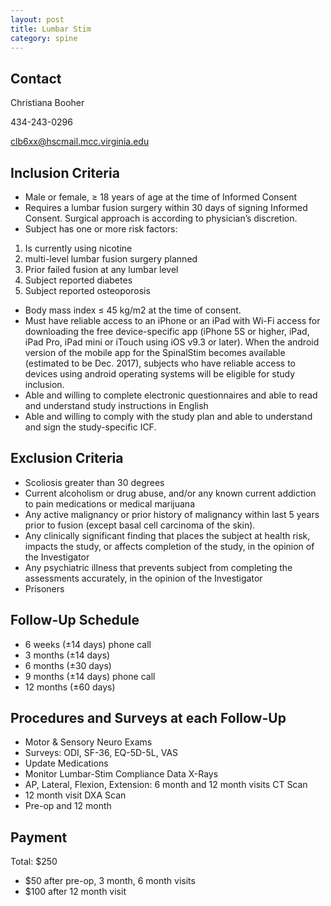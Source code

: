 ```yaml
---
layout: post
title: Lumbar Stim
category: spine
---
```


## Contact

Christiana Booher

434-243-0296

clb6xx@hscmail.mcc.virginia.edu

## Inclusion Criteria

- Male or female, ≥ 18 years of age at the time of Informed Consent
- Requires a lumbar fusion surgery within 30 days of signing Informed Consent. Surgical approach is according to physician’s discretion.
- Subject has one or more risk factors:
1. Is currently using nicotine
2. multi-level lumbar fusion surgery planned
3. Prior failed fusion at any lumbar level
4. Subject reported diabetes
5. Subject reported osteoporosis
- Body mass index ≤ 45 kg/m2 at the time of consent.
- Must have reliable access to an iPhone or an iPad with Wi-Fi access for downloading the free device-specific app (iPhone 5S or higher, iPad, iPad Pro, iPad	mini or iTouch using iOS v9.3 or later). When the android version of the mobile app for the SpinalStim becomes available (estimated to be Dec. 2017), subjects who have reliable access to devices using android operating systems will be eligible for study inclusion.
- Able and willing to complete electronic questionnaires and able to read and understand study instructions in English
- Able and willing to comply with the study plan and able to understand and sign the study-specific ICF.

## Exclusion Criteria

- Scoliosis greater than 30 degrees
- Current alcoholism or drug abuse, and/or any known current addiction to pain medications or medical marijuana
- Any active malignancy or prior history of malignancy within last 5 years prior to fusion (except basal cell carcinoma of the skin).
- Any clinically significant finding that places the subject at health risk, impacts the study, or affects completion of the study, in the opinion of the Investigator
- Any psychiatric illness that prevents subject from completing the assessments accurately, in the opinion of the Investigator
- Prisoners

## Follow-Up Schedule

- 6 weeks (±14 days) phone call
-	3 months (±14 days)
-	6 months (±30 days)
-	9 months (±14 days) phone call
-	12 months (±60 days)

## Procedures and Surveys at each Follow-Up

- Motor & Sensory Neuro Exams
- Surveys: ODI, SF-36, EQ-5D-5L, VAS
- Update Medications
- Monitor Lumbar-Stim Compliance Data
X-Rays
- AP, Lateral, Flexion, Extension: 6 month and 12 month visits
CT Scan
- 12 month visit
DXA Scan
- Pre-op and 12 month

## Payment

Total: $250
- $50 after pre-op, 3 month, 6 month visits
- $100 after 12 month visit
